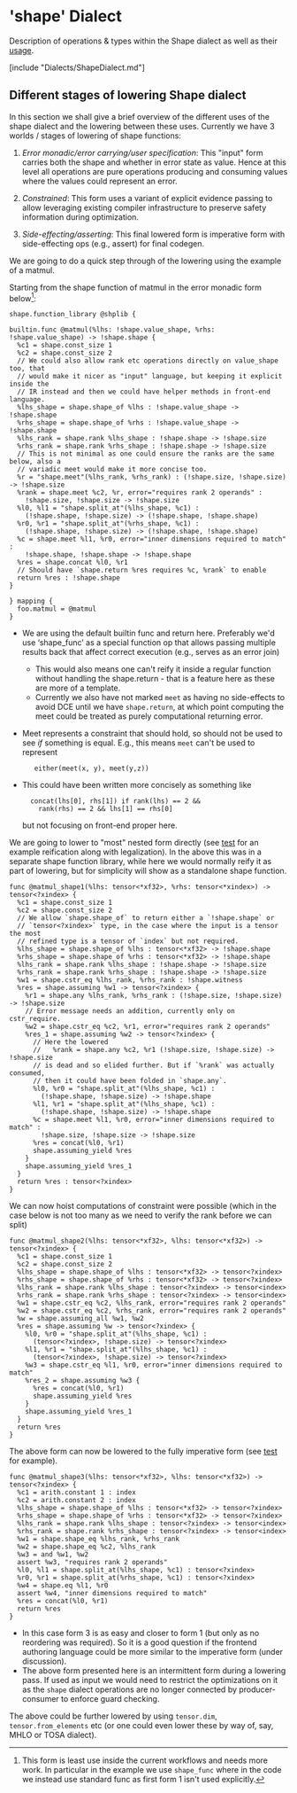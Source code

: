 # 'shape' Dialect

Description of operations & types within the Shape dialect as well as their
[usage](#different-stages-of-lowering-shape-dialect).

[include "Dialects/ShapeDialect.md"]

## Different stages of lowering Shape dialect

In this section we shall give a brief overview of the different uses of the 
shape dialect and the lowering between these uses. Currently we have 3 worlds /
stages of lowering of shape functions:

1.  _Error monadic/error carrying/user specification_:
    This "input" form carries both the shape and whether in error state as
    value. Hence at this level all operations are pure operations producing and
    consuming values where the values could represent an error.

2.  _Constrained_:
    This form uses a variant of explicit evidence passing to allow leveraging
    existing compiler infrastructure to preserve safety information during
    optimization.

3.  _Side-effecting/asserting_:
    This final lowered form is imperative form with side-effecting ops (e.g.,
    assert) for final codegen.

We are going to do a quick step through of the lowering using the example of
a matmul.

Starting from the shape function of matmul in the error monadic form
below[^wip_form1]:

```mlir
shape.function_library @shplib {

builtin.func @matmul(%lhs: !shape.value_shape, %rhs: !shape.value_shape) -> !shape.shape {
  %c1 = shape.const_size 1
  %c2 = shape.const_size 2
  // We could also allow rank etc operations directly on value_shape too, that
  // would make it nicer as "input" language, but keeping it explicit inside the
  // IR instead and then we could have helper methods in front-end language.
  %lhs_shape = shape.shape_of %lhs : !shape.value_shape -> !shape.shape
  %rhs_shape = shape.shape_of %rhs : !shape.value_shape -> !shape.shape
  %lhs_rank = shape.rank %lhs_shape : !shape.shape -> !shape.size
  %rhs_rank = shape.rank %rhs_shape : !shape.shape -> !shape.size
  // This is not minimal as one could ensure the ranks are the same below, also a
  // variadic meet would make it more concise too.
  %r = "shape.meet"(%lhs_rank, %rhs_rank) : (!shape.size, !shape.size) -> !shape.size
  %rank = shape.meet %c2, %r, error="requires rank 2 operands" :
    !shape.size, !shape.size -> !shape.size
  %l0, %l1 = "shape.split_at"(%lhs_shape, %c1) :
    (!shape.shape, !shape.size) -> (!shape.shape, !shape.shape)
  %r0, %r1 = "shape.split_at"(%rhs_shape, %c1) :
    (!shape.shape, !shape.size) -> (!shape.shape, !shape.shape)
  %c = shape.meet %l1, %r0, error="inner dimensions required to match" :
    !shape.shape, !shape.shape -> !shape.shape
  %res = shape.concat %l0, %r1
  // Should have `shape.return %res requires %c, %rank` to enable
  return %res : !shape.shape
}

} mapping {
  foo.matmul = @matmul
}
```

*   We are using the default builtin func and return here. Preferably we'd use
    ‘shape\_func’ as a special function op that allows passing multiple results
    back that affect correct execution (e.g., serves as an error join)
    *   This would also means one can't reify it inside a regular function
        without handling the shape.return - that is a feature here as these are
        more of a template.
    *   Currently we also have not marked `meet` as having no side-effects to
        avoid DCE until we have `shape.return`, at which point computing the
        meet could be treated as purely computational returning error.
*   Meet represents a constraint that should hold, so should not be used to see
    *if* something is equal. E.g., this means `meet` can't be used to represent

    ```
       either(meet(x, y), meet(y,z))
    ```

*   This could have been written more concisely as something like

    ```
      concat(lhs[0], rhs[1]) if rank(lhs) == 2 &&
        rank(rhs) == 2 && lhs[1] == rhs[0]
    ```

    but not focusing on front-end proper here.

We are going to lower to "most" nested form directly (see
[test](https://github.com/tensorflow/tensorflow/blob/64062b5c51e04e370df26551d247496787d3f5c2/tensorflow/compiler/mlir/xla/tests/legalize-tf.mlir#L3088)
for an example reification along with legalization). In the above this was in a
separate shape function library, while here we would normally reify it as part
of lowering, but for simplicity will show as a standalone shape function.

```mlir
func @matmul_shape1(%lhs: tensor<*xf32>, %rhs: tensor<*xindex>) -> tensor<?xindex> {
  %c1 = shape.const_size 1
  %c2 = shape.const_size 2
  // We allow `shape.shape_of` to return either a `!shape.shape` or
  // `tensor<?xindex>` type, in the case where the input is a tensor the most
  // refined type is a tensor of `index` but not required.
  %lhs_shape = shape.shape_of %lhs : tensor<*xf32> -> !shape.shape
  %rhs_shape = shape.shape_of %rhs : tensor<*xf32> -> !shape.shape
  %lhs_rank = shape.rank %lhs_shape : !shape.shape -> !shape.size
  %rhs_rank = shape.rank %rhs_shape : !shape.shape -> !shape.size
  %w1 = shape.cstr_eq %lhs_rank, %rhs_rank : !shape.witness
  %res = shape.assuming %w1 -> tensor<?xindex> {
    %r1 = shape.any %lhs_rank, %rhs_rank : (!shape.size, !shape.size) -> !shape.size
    // Error message needs an addition, currently only on cstr_require.
    %w2 = shape.cstr_eq %c2, %r1, error="requires rank 2 operands"
    %res_1 = shape.assuming %w2 -> tensor<?xindex> {
      // Here the lowered
      //   %rank = shape.any %c2, %r1 (!shape.size, !shape.size) -> !shape.size
      // is dead and so elided further. But if `%rank` was actually consumed,
      // then it could have been folded in `shape.any`.
      %l0, %r0 = "shape.split_at"(%lhs_shape, %c1) :
        (!shape.shape, !shape.size) -> !shape.shape
      %l1, %r1 = "shape.split_at"(%lhs_shape, %c1) :
        (!shape.shape, !shape.size) -> !shape.shape
      %c = shape.meet %l1, %r0, error="inner dimensions required to match" :
        !shape.size, !shape.size -> !shape.size
      %res = concat(%l0, %r1)
      shape.assuming_yield %res
    }
    shape.assuming_yield %res_1
  }
  return %res : tensor<?xindex>
}
```

We can now hoist computations of constraint were possible (which in the case
below is not too many as we need to verify the rank before we can split)

```mlir
func @matmul_shape2(%lhs: tensor<*xf32>, %lhs: tensor<*xf32>) -> tensor<?xindex> {
  %c1 = shape.const_size 1
  %c2 = shape.const_size 2
  %lhs_shape = shape.shape_of %lhs : tensor<*xf32> -> tensor<?xindex>
  %rhs_shape = shape.shape_of %rhs : tensor<*xf32> -> tensor<?xindex>
  %lhs_rank = shape.rank %lhs_shape : tensor<?xindex> -> tensor<index>
  %rhs_rank = shape.rank %rhs_shape : tensor<?xindex> -> tensor<index>
  %w1 = shape.cstr_eq %c2, %lhs_rank, error="requires rank 2 operands"
  %w2 = shape.cstr_eq %c2, %rhs_rank, error="requires rank 2 operands"
  %w = shape.assuming_all %w1, %w2
  %res = shape.assuming %w -> tensor<?xindex> {
    %l0, %r0 = "shape.split_at"(%lhs_shape, %c1) :
      (tensor<?xindex>, !shape.size) -> tensor<?xindex>
    %l1, %r1 = "shape.split_at"(%lhs_shape, %c1) :
      (tensor<?xindex>, !shape.size) -> tensor<?xindex>
    %w3 = shape.cstr_eq %l1, %r0, error="inner dimensions required to match"
    %res_2 = shape.assuming %w3 {
      %res = concat(%l0, %r1)
      shape.assuming_yield %res
    }
    shape.assuming_yield %res_1
  }
  return %res
}
```

The above form can now be lowered to the fully imperative form (see
[test](https://github.com/tensorflow/mlir-hlo/blob/af14e1ded33c3164d4418c5d234b5b346b6d017c/tests/rank-specialization.mlir#L22)
for example).

```mlir
func @matmul_shape3(%lhs: tensor<*xf32>, %lhs: tensor<*xf32>) -> tensor<?xindex> {
  %c1 = arith.constant 1 : index
  %c2 = arith.constant 2 : index
  %lhs_shape = shape.shape_of %lhs : tensor<*xf32> -> tensor<?xindex>
  %rhs_shape = shape.shape_of %rhs : tensor<*xf32> -> tensor<?xindex>
  %lhs_rank = shape.rank %lhs_shape : tensor<?xindex> -> tensor<index>
  %rhs_rank = shape.rank %rhs_shape : tensor<?xindex> -> tensor<index>
  %w1 = shape.shape_eq %lhs_rank, %rhs_rank
  %w2 = shape.shape_eq %c2, %lhs_rank
  %w3 = and %w1, %w2
  assert %w3, "requires rank 2 operands"
  %l0, %l1 = shape.split_at(%lhs_shape, %c1) : tensor<?xindex>
  %r0, %r1 = shape.split_at(%rhs_shape, %c1) : tensor<?xindex>
  %w4 = shape.eq %l1, %r0
  assert %w4, "inner dimensions required to match"
  %res = concat(%l0, %r1)
  return %res
}
```

*   In this case form 3 is as easy and closer to form 1 (but only as no
    reordering was required). So it is a good question if the frontend authoring
    language could be more similar to the imperative form (under discussion).
*   The above form presented here is an intermittent form during a lowering
    pass. If used as input we would need to restrict the optimizations on it as
    the `shape` dialect operations are no longer connected by producer-consumer
    to enforce guard checking.

The above could be further lowered by using `tensor.dim`, `tensor.from_elements`
etc (or one could even lower these by way of, say, MHLO or TOSA dialect).

[^wip_form1]: This form is least use inside the current workflows and needs more work. In particular in the example we use `shape_func` where in the code we instead use standard func as first form 1 isn't used explicitly.
